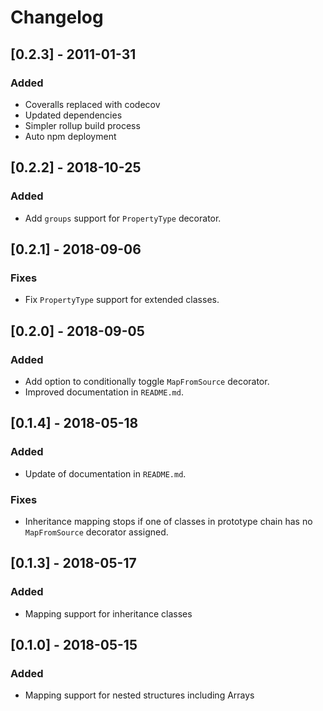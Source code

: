 # Changelog

## [0.2.3] - 2011-01-31

### Added

- Coveralls replaced with codecov
- Updated dependencies
- Simpler rollup build process
- Auto npm deployment

## [0.2.2] - 2018-10-25

### Added

- Add `groups` support for `PropertyType` decorator.

## [0.2.1] - 2018-09-06

### Fixes

- Fix `PropertyType` support for extended classes.

## [0.2.0] - 2018-09-05

### Added

- Add option to conditionally toggle `MapFromSource` decorator.
- Improved documentation in `README.md`.

## [0.1.4] - 2018-05-18

### Added

- Update of documentation in `README.md`.

### Fixes

- Inheritance mapping stops if one of classes in prototype chain has no `MapFromSource` decorator assigned.

## [0.1.3] - 2018-05-17

### Added

- Mapping support for inheritance classes

## [0.1.0] - 2018-05-15

### Added

- Mapping support for nested structures including Arrays